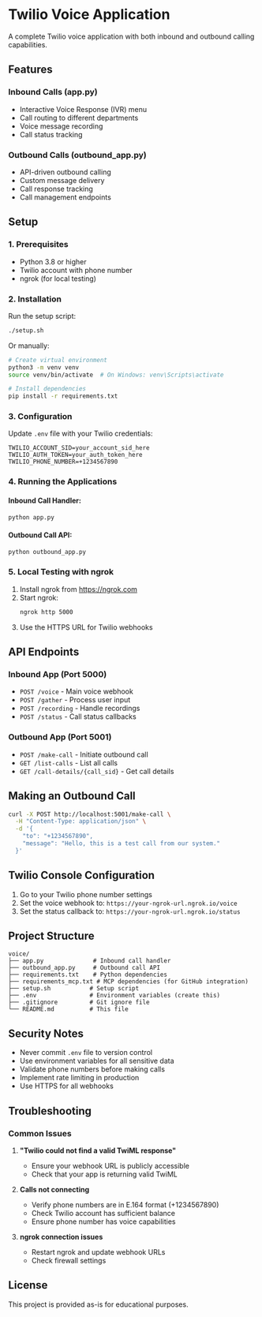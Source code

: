 # Twilio Voice Application

A complete Twilio voice application with both inbound and outbound calling capabilities.

## Features

### Inbound Calls (app.py)
- Interactive Voice Response (IVR) menu
- Call routing to different departments
- Voice message recording
- Call status tracking

### Outbound Calls (outbound_app.py)
- API-driven outbound calling
- Custom message delivery
- Call response tracking
- Call management endpoints

## Setup

### 1. Prerequisites
- Python 3.8 or higher
- Twilio account with phone number
- ngrok (for local testing)

### 2. Installation

Run the setup script:
```bash
./setup.sh
```

Or manually:
```bash
# Create virtual environment
python3 -m venv venv
source venv/bin/activate  # On Windows: venv\Scripts\activate

# Install dependencies
pip install -r requirements.txt
```

### 3. Configuration

Update `.env` file with your Twilio credentials:
```env
TWILIO_ACCOUNT_SID=your_account_sid_here
TWILIO_AUTH_TOKEN=your_auth_token_here
TWILIO_PHONE_NUMBER=+1234567890
```

### 4. Running the Applications

#### Inbound Call Handler:
```bash
python app.py
```

#### Outbound Call API:
```bash
python outbound_app.py
```

### 5. Local Testing with ngrok

1. Install ngrok from https://ngrok.com
2. Start ngrok:
   ```bash
   ngrok http 5000
   ```
3. Use the HTTPS URL for Twilio webhooks

## API Endpoints

### Inbound App (Port 5000)
- `POST /voice` - Main voice webhook
- `POST /gather` - Process user input
- `POST /recording` - Handle recordings
- `POST /status` - Call status callbacks

### Outbound App (Port 5001)
- `POST /make-call` - Initiate outbound call
- `GET /list-calls` - List all calls
- `GET /call-details/{call_sid}` - Get call details

## Making an Outbound Call

```bash
curl -X POST http://localhost:5001/make-call \
  -H "Content-Type: application/json" \
  -d '{
    "to": "+1234567890",
    "message": "Hello, this is a test call from our system."
  }'
```

## Twilio Console Configuration

1. Go to your Twilio phone number settings
2. Set the voice webhook to: `https://your-ngrok-url.ngrok.io/voice`
3. Set the status callback to: `https://your-ngrok-url.ngrok.io/status`

## Project Structure

```
voice/
├── app.py              # Inbound call handler
├── outbound_app.py     # Outbound call API
├── requirements.txt    # Python dependencies
├── requirements_mcp.txt # MCP dependencies (for GitHub integration)
├── setup.sh           # Setup script
├── .env               # Environment variables (create this)
├── .gitignore         # Git ignore file
└── README.md          # This file
```

## Security Notes

- Never commit `.env` file to version control
- Use environment variables for all sensitive data
- Validate phone numbers before making calls
- Implement rate limiting in production
- Use HTTPS for all webhooks

## Troubleshooting

### Common Issues

1. **"Twilio could not find a valid TwiML response"**
   - Ensure your webhook URL is publicly accessible
   - Check that your app is returning valid TwiML

2. **Calls not connecting**
   - Verify phone numbers are in E.164 format (+1234567890)
   - Check Twilio account has sufficient balance
   - Ensure phone number has voice capabilities

3. **ngrok connection issues**
   - Restart ngrok and update webhook URLs
   - Check firewall settings

## License

This project is provided as-is for educational purposes.